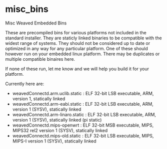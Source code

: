 # misc_bins
Misc Weaved Embedded Bins

These are precompiled bins for various platforms not included in the standard installer.  They are staticly linked binaries to be compatible with the widest range of systems.  They should not be considered up to date or optimized in any way for any particular platform.  One of these should however run on your embedded linux platform.  There may be duplicates or multiple compatible binaires here.

If none of these run, let me know and we will help you build it for your platform.

Currently here are:
- weavedConnectd.arm.uclib.static : ELF 32-bit LSB executable, ARM, version 1, statically linked
- weavedConnectd.arm-eabi.static : ELF 32-bit LSB executable, ARM, version 1 (SYSV), statically linked
- weavedConnectd.arm-linaro.static : ELF 32-bit LSB executable, ARM, version 1 (SYSV), statically linked (pi static)
- weavedConnectd.mips-openwrt : ELF 32-bit MSB executable, MIPS, MIPS32 rel2 version 1 (SYSV), statically linked
- weavedConnectd.mips-old.static : ELF 32-bit LSB executable, MIPS, MIPS-I version 1 (SYSV), statically linked



